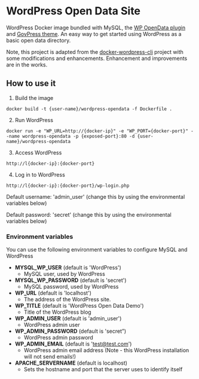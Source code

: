 # WordPress Open Data Site
WordPress Docker image bundled with MySQL, the [WP OpenData plugin](https://wordpress.org/plugins/wp-opendata/) and [GovPress theme](http://www.govpress.co/). An easy way to get started using WordPress as a basic open data directory.

Note, this project is adapted from the [docker-wordpress-cli](https://github.com/KaiHofstetter/docker-wordpress-cli) project with some modifications and enhancements. Enhancement and improvements are in the works.

## How to use it

1. Build the image

```
docker build -t {user-name}/wordpress-opendata -f Dockerfile .
```

2. Run WordPress

```
docker run -e "WP_URL=http://{docker-ip}" -e "WP_PORT={docker-port}" --name wordpress-opendata -p {exposed-port}:80 -d {user-name}/wordpress-opendata 
```

3. Access WordPress

```
http://l{docker-ip}:{docker-port}
```

4. Log in to WordPress

```
http://l{docker-ip}:{docker-port}/wp-login.php
```

Default username: 'admin_user' (change this by using the environmental variables below)

Default password: 'secret' (change this by using the environmental variables below)

###  Environment variables
You can use the following environment variables to configure MySQL and WordPress

* **MYSQL_WP_USER** (default is 'WordPress')
  * MySQL user, used by WordPress
* **MYSQL_WP_PASSWORD** (default is 'secret')
  * MySQL password, used by WordPress
* **WP_URL** (default is 'localhost')
  * The address of the WordPress site.
* **WP_TITLE** (default is 'WordPress Open Data Demo')
  * Title of the WordPress blog
* **WP_ADMIN_USER** (default is 'admin_user')
  * WordPress admin user
* **WP_ADMIN_PASSWORD** (default is 'secret”)
  * WordPress admin password
* **WP_ADMIN_EMAIL** (default is 'test@test.com')
  * WordPress admin email address (Note - this WordPress installation will not send emails!)
* **APACHE_SERVERNAME** (default is localhost)
  * Sets the hostname and port that the server uses to identify itself
